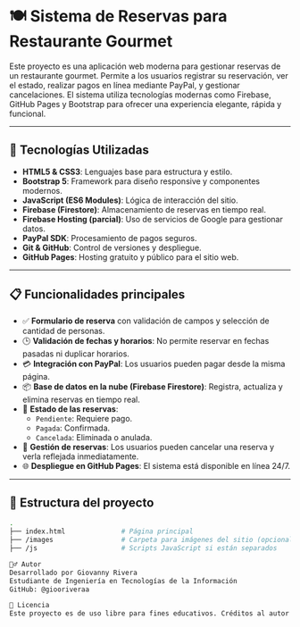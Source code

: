 # 🍽️ Sistema de Reservas para Restaurante Gourmet

Este proyecto es una aplicación web moderna para gestionar reservas de un restaurante gourmet. Permite a los usuarios registrar su reservación, ver el estado, realizar pagos en línea mediante PayPal, y gestionar cancelaciones. El sistema utiliza tecnologías modernas como Firebase, GitHub Pages y Bootstrap para ofrecer una experiencia elegante, rápida y funcional.

---

## 🚀 Tecnologías Utilizadas

- **HTML5 & CSS3**: Lenguajes base para estructura y estilo.
- **Bootstrap 5**: Framework para diseño responsive y componentes modernos.
- **JavaScript (ES6 Modules)**: Lógica de interacción del sitio.
- **Firebase (Firestore)**: Almacenamiento de reservas en tiempo real.
- **Firebase Hosting (parcial)**: Uso de servicios de Google para gestionar datos.
- **PayPal SDK**: Procesamiento de pagos seguros.
- **Git & GitHub**: Control de versiones y despliegue.
- **GitHub Pages**: Hosting gratuito y público para el sitio web.

---

## 📋 Funcionalidades principales

- ✅ **Formulario de reserva** con validación de campos y selección de cantidad de personas.
- 🕒 **Validación de fechas y horarios**: No permite reservar en fechas pasadas ni duplicar horarios.
- 💳 **Integración con PayPal**: Los usuarios pueden pagar desde la misma página.
- 📦 **Base de datos en la nube (Firebase Firestore)**: Registra, actualiza y elimina reservas en tiempo real.
- 🔄 **Estado de las reservas**:
  - `Pendiente`: Requiere pago.
  - `Pagada`: Confirmada.
  - `Cancelada`: Eliminada o anulada.
- 🔧 **Gestión de reservas**: Los usuarios pueden cancelar una reserva y verla reflejada inmediatamente.
- 🌐 **Despliegue en GitHub Pages**: El sistema está disponible en línea 24/7.

---

## 📁 Estructura del proyecto

```bash
.
├── index.html              # Página principal
├── /images                 # Carpeta para imágenes del sitio (opcional)
├── /js                     # Scripts JavaScript si están separados

🙋‍♂️ Autor
Desarrollado por Giovanny Rivera
Estudiante de Ingeniería en Tecnologías de la Información
GitHub: @giooriveraa

📄 Licencia
Este proyecto es de uso libre para fines educativos. Créditos al autor original. Puedes adaptarlo o mejorarlo dando reconocimiento adecuado.
